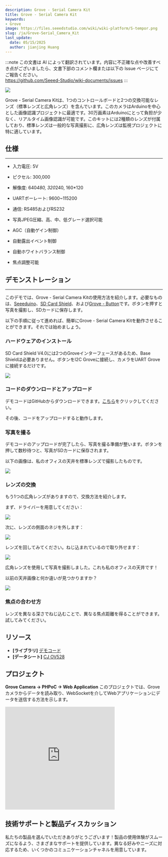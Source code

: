```yaml
---
description: Grove - Serial Camera Kit
title: Grove - Serial Camera Kit
keywords:
- Grove
image: https://files.seeedstudio.com/wiki/wiki-platform/S-tempor.png
slug: /ja/Grove-Serial_Camera_Kit
last_update:
  date: 05/15/2025
  author: jianjing Huang
---
```

:::note
この文書は AI によって翻訳されています。内容に不正確な点や改善すべき点がございましたら、文書下部のコメント欄または以下の Issue ページにてご報告ください。  
https://github.com/Seeed-Studio/wiki-documents/issues
:::

<!-- ---
name: Grove - Serial Camera Kit
category: Sensor
bzurl: https://www.seeedstudio.com/Grove-Serial-Camera-Kit-p-1608.html
oldwikiname:  Grove - Serial Camera Kit
prodimagename: GSCK_Introduction.jpg
surveyurl: https://www.research.net/r/Grove_Serial_Camera_Kit
sku:  101020000
--- -->

![](https://files.seeedstudio.com/wiki/Grove-Serial_Camera_Kit/img/GSCK_Introduction.jpg)

Grove - Serial Camera Kitは、1つのコントロールボードと2つの交換可能なレンズ（標準レンズと広角レンズ）を含んでいます。このカメラはArduinoを中心とした画像認識プロジェクトに最適です。30万画素はArduinoにとって負担が少なく、リアルタイム画像認識が可能です。このキットには2種類のレンズが付属しており、標準レンズは一般的な写真撮影に、広角レンズは監視プロジェクトに特に適しています。

## 仕様

---

* 入力電圧: 5V

* ピクセル: 300,000

* 解像度: 640*480, 320*240, 160*120

* UARTボーレート: 9600~115200

* 通信: RS485およびRS232

* 写真JPEG圧縮、高、中、低グレード選択可能

* AGC（自動ゲイン制御）

* 自動露出イベント制御

* 自動ホワイトバランス制御

* 焦点調整可能

## デモンストレーション

---
このデモでは、Grove - Serial Camera Kitの使用方法を紹介します。必要なものは、[Seeeduino](https://www.seeedstudio.com/seeeduino-v30-atmega-328p-p-669.html?cPath=6_7)、[SD Card Shield](https://www.seeedstudio.com/sd-card-shield-v40-p-1381.html?cPath=105)、および[Grove - Button](/ja/Grove-Button)です。ボタンを押すと写真を撮影し、SDカードに保存します。

以下の手順に従って進めれば、簡単にGrove - Serial Camera Kitを動作させることができます。それでは始めましょう。

### ハードウェアのインストール

SD Card Shield V4.0には2つのGroveインターフェースがあるため、Base Shieldは必要ありません。ボタンをI2C Groveに接続し、カメラをUART Groveに接続するだけです。

![](https://files.seeedstudio.com/wiki/Grove-Serial_Camera_Kit/img/GSCK_Hardware.jpg)

### コードのダウンロードとアップロード

デモコードはGitHubからダウンロードできます。[こちら](https://github.com/Seeed-Studio/Grove_Serial_Camera_Kit)をクリックしてください。

その後、コードをアップロードすると動作します。

### 写真を撮る

デモコードのアップロードが完了したら、写真を撮る準備が整います。ボタンを押して数秒待つと、写真がSDカードに保存されます。

以下の画像は、私のオフィスの天井を標準レンズで撮影したものです。

![](https://files.seeedstudio.com/wiki/Grove-Serial_Camera_Kit/img/GSCK_60.jpg)

### レンズの交換

もう1つの広角レンズがありますので、交換方法を紹介します。

まず、ドライバーを用意してください：

![](https://files.seeedstudio.com/wiki/Grove-Serial_Camera_Kit/img/GSCK_Step1.jpg)

次に、レンズの側面のネジを外します：

![](https://files.seeedstudio.com/wiki/Grove-Serial_Camera_Kit/img/GSCK_Step2.jpg)

レンズを回してみてください。ねじ込まれているので取り外せます：

![](https://files.seeedstudio.com/wiki/Grove-Serial_Camera_Kit/img/GSCK_Step3.jpg)

広角レンズを使用して写真を撮影しました。これも私のオフィスの天井です！

以前の天井画像と何か違いが見つかりますか？

![](https://files.seeedstudio.com/wiki/Grove-Serial_Camera_Kit/img/GSCK_90.jpg)

### 焦点の合わせ方

レンズを異なる深さでねじ込むことで、異なる焦点距離を得ることができます。試してみてください。

## リソース

* **[ライブラリ]** [デモコード](https://github.com/Seeed-Studio/Grove_Serial_Camera_Kit)
* **[データシート]** [CJ OV528](https://files.seeedstudio.com/wiki/Grove-Serial_Camera_Kit/res/cj-ov528_protocol.pdf)

## プロジェクト

**Grove Camera -> PHPoC -> Web Application** このプロジェクトでは、Groveカメラからデータを読み取り、WebSocketを介してWebアプリケーションにデータを送信する方法を示します。

<iframe frameborder='0' height='327.5' scrolling='no' src='https://www.hackster.io/phpoc_man/grove-camera-phpoc-web-application-1dfd63/embed' width='350'></iframe>

## 技術サポートと製品ディスカッション

私たちの製品を選んでいただきありがとうございます！製品の使用体験がスムーズになるよう、さまざまなサポートを提供しています。異なる好みやニーズに対応するため、いくつかのコミュニケーションチャネルを用意しています。

<div class="button_tech_support_container">
<a href="https://forum.seeedstudio.com/" class="button_forum"></a> 
<a href="https://www.seeedstudio.com/contacts" class="button_email"></a>
</div>

<div class="button_tech_support_container">
<a href="https://discord.gg/eWkprNDMU7" class="button_discord"></a> 
<a href="https://github.com/Seeed-Studio/wiki-documents/discussions/69" class="button_discussion"></a>
</div>